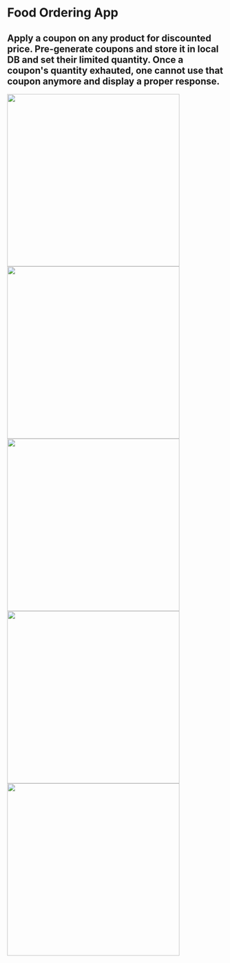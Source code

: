 #  Food Ordering App



## Apply a coupon on any product for discounted price. Pre-generate coupons and store it in local DB and set their limited quantity. Once a coupon's quantity exhauted, one cannot use that coupon anymore and display a proper response.


<img src="https://user-images.githubusercontent.com/113701720/211605913-2e032e6e-5ef3-453a-821b-18b1b35b3889.png" width="400">
<img src="https://user-images.githubusercontent.com/113701720/211605929-7a3b9af0-c819-47af-8796-e534f748dc37.png" width="400">
<img src="https://user-images.githubusercontent.com/113701720/211605937-4b40b5a6-9b3a-4166-8722-a8c70e16f75c.png" width="400">
<img src="https://user-images.githubusercontent.com/113701720/211605943-a8d46776-3ac4-41fd-951e-8ff046afc8f5.png" width="400">
<img src="https://user-images.githubusercontent.com/113701720/211605945-b68991fa-c418-4f95-bcc3-0d8e5c244aee.png" width="400">

